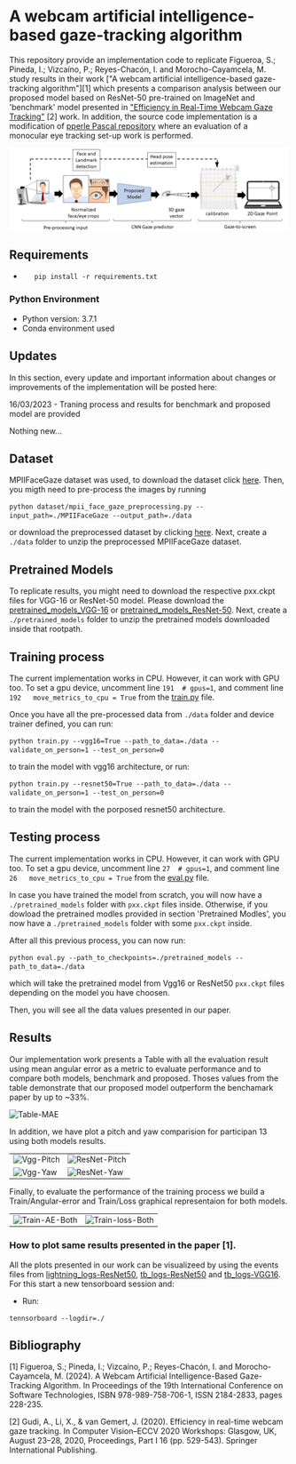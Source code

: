 # A webcam artificial intelligence-based gaze-tracking algorithm

This repository provide an implementation code to replicate Figueroa, S.; Pineda, I.; Vizcaíno, P.; Reyes-Chacón, I. and Morocho-Cayamcela, M. study results in their work ["A webcam artificial intelligence-based gaze-tracking algorithm"][1] which presents a comparison analysis between our proposed model based on ResNet-50 pre-trained on ImageNet and 'benchmark' model presented in ["Efficiency in Real-Time Webcam Gaze Tracking"](https://arxiv.org/abs/2009.01270) [2] work. In addition, the source code implementation is a modification of [pperle
Pascal repository](https://github.com/pperle/gaze-tracking) where an evaluation of a monocular eye tracking set-up work is performed.

![ProposedModelPipeline](https://raw.githubusercontent.com/SaulFigue/Gaze-tracking-pipeline/main/images/Pipeline.png)


## Requirements
- ```
     pip install -r requirements.txt
  ```

### Python Environment

- Python version: 3.7.1
- Conda environment used

## Updates
In this section, every update and important information about changes or improvements of the implementation will be posted here:

16/03/2023 - Traning process and results for benchmark and proposed model are provided

Nothing new...

## Dataset

MPIIFaceGaze dataset was used, to download the dataset click [here](https://perceptualui.org/research/datasets/MPIIFaceGaze/). Then, you migth need to pre-process the images by running 
```
python dataset/mpii_face_gaze_preprocessing.py --input_path=./MPIIFaceGaze --output_path=./data
```
or download the preprocessed dataset by clicking [here](https://drive.google.com/file/d/1feDiiel0rxhrPLI1Xcw4Fv6N8_Ibk8Vg/view?usp=sharing). Next, create a ```./data``` folder to unzip the preprocessed MPIIFaceGaze dataset.

## Pretrained Models
To replicate results, you might need to download the respective pxx.ckpt files for VGG-16 or ResNet-50 model. Please download the [pretrained_models_VGG-16](https://drive.google.com/file/d/1qv7pbBDILplEIsoVA6cKtwFzX7Ga5vYe/view?usp=sharing) or [pretrained_models_ResNet-50](https://drive.google.com/file/d/10JgeeAjLMsgg4emoOJCMkH5B2oikJb0_/view?usp=sharing). Next, create a ```./pretrained_models``` folder to unzip the pretrained models downloaded inside that rootpath.

## Training process

The current implementation works in CPU. However, it can work with GPU too. To set a gpu device, uncomment line ```191  # gpus=1```, and comment line ```192   move_metrics_to_cpu = True``` from the [train.py](train.py) file.

Once you have all the pre-processed data from ```./data``` folder and device trainer defined, you can run:

```
python train.py --vgg16=True --path_to_data=./data --validate_on_person=1 --test_on_person=0
```

to train the model with vgg16 architecture, or run:

```
python train.py --resnet50=True --path_to_data=./data --validate_on_person=1 --test_on_person=0
```

to train the model with the porposed resnet50 architecture.

## Testing process

The current implementation works in CPU. However, it can work with GPU too. To set a gpu device, uncomment line ```27  # gpus=1```, and comment line ```26   move_metrics_to_cpu = True``` from the [eval.py](eval.py) file.

In case you have trained the model from scratch, you will now have a ```./pretrained_models``` folder with ```pxx.ckpt``` files inside. Otherwise, if you dowload the pretrained modles provided in section 'Pretrained Modles', you now have a ```./pretrained_models``` folder with some ```pxx.ckpt``` inside.

After all this previous process, you can now run:
```
python eval.py --path_to_checkpoints=./pretrained_models --path_to_data=./data
```
which will take the pretrained model from Vgg16 or ResNet50 ```pxx.ckpt``` files depending on the model you have choosen.

Then, you will see all the data values presented in our paper.

## Results

Our implementation work presents a Table with all the evaluation result using mean angular error as a metric to evaluate performance and to compare both models, benchmark and proposed. Thoses values from the table demonstrate that our proposed model outperform the benchamark paper by up to ~33%.

![Table-MAE](https://raw.githubusercontent.com/SaulFigue/Gaze-tracking-pipeline/main/images/Tabla-MAE.PNG)

In addition, we have plot a pitch and yaw comparision for participan 13 using both models results.

<table>
  <tr>
    <td>
      <img src="https://raw.githubusercontent.com/SaulFigue/Gaze-tracking-pipeline/main/images/Vgg-Pitch.png" alt="Vgg-Pitch">
    </td>
    <td>
      <img src="https://raw.githubusercontent.com/SaulFigue/Gaze-tracking-pipeline/main/images/ResNet-Pitch.png" alt="ResNet-Pitch">
    </td>
  </tr>
  <tr>
    <td>
      <img src="https://raw.githubusercontent.com/SaulFigue/Gaze-tracking-pipeline/main/images/Vgg-Yaw.png" style="display: block; max-width: 100%; height: auto;" alt="Vgg-Yaw">
    </td>
    <td>
      <img src="https://raw.githubusercontent.com/SaulFigue/Gaze-tracking-pipeline/main/images/ResNet-Yaw.png" style="display: block; max-width: 100%; height: auto;" alt="ResNet-Yaw">
    </td>
  </tr>
</table>


Finally, to evaluate the performance of the training process we build a Train/Angular-error and Train/Loss graphical representaion for both models.

<table>
  <tr>
    <td>
      <img src="https://raw.githubusercontent.com/SaulFigue/Gaze-tracking-pipeline/main/images/Train-AE-Both.png" alt="Train-AE-Both">
    </td>
    <td>
      <img src="https://raw.githubusercontent.com/SaulFigue/Gaze-tracking-pipeline/main/images/Train-loss-Both.png" alt="Train-loss-Both">
    </td>
  </tr>
</table>


### How to plot same results presented in the paper [1].

All the plots presented in our work can be visualizeed by using the events files from [lightning_logs-ResNet50](lightning_logs-ResNet50), [tb_logs-ResNet50](tb_logs-ResNet50) and [tb_logs-VGG16](tb_logs-VGG16). For this start a new tensorboard session and:
- Run: 
```
tennsorboard --logdir=./
```

## Bibliography

[1] Figueroa, S.; Pineda, I.; Vizcaíno, P.; Reyes-Chacón, I. and Morocho-Cayamcela, M. (2024). A Webcam Artificial Intelligence-Based Gaze-Tracking Algorithm.  In Proceedings of the 19th International Conference on Software Technologies, ISBN 978-989-758-706-1, ISSN 2184-2833, pages 228-235.

[2] Gudi, A., Li, X., & van Gemert, J. (2020). Efficiency in real-time webcam gaze tracking. In Computer Vision–ECCV 2020 Workshops: Glasgow, UK, August 23–28, 2020, Proceedings, Part I 16 (pp. 529-543). Springer International Publishing.
